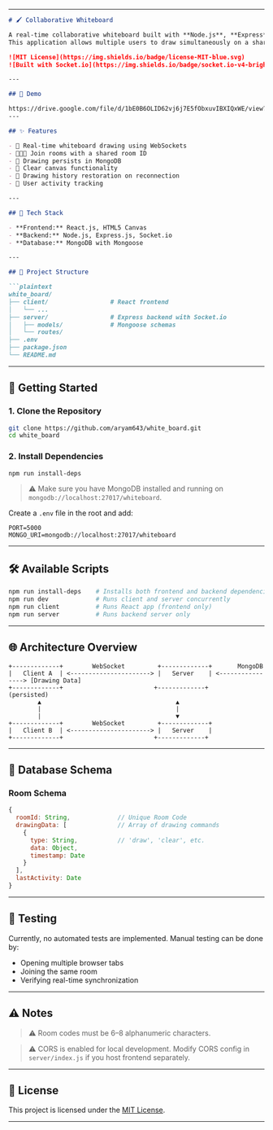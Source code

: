 
---

````markdown
# 🖌️ Collaborative Whiteboard

A real-time collaborative whiteboard built with **Node.js**, **Express**, **Socket.io**, **MongoDB**, and **React**.  
This application allows multiple users to draw simultaneously on a shared canvas with instant updates using WebSockets.

![MIT License](https://img.shields.io/badge/license-MIT-blue.svg)
![Built with Socket.io](https://img.shields.io/badge/socket.io-v4-brightgreen)

---

## 📸 Demo

https://drive.google.com/file/d/1bE0B6OLID62vj6j7E5fObxuvIBXIQxWE/view?usp=sharing
---

## ✨ Features

- 🔄 Real-time whiteboard drawing using WebSockets
- 🧑‍🤝‍🧑 Join rooms with a shared room ID
- 💾 Drawing persists in MongoDB
- 🧹 Clear canvas functionality
- 📜 Drawing history restoration on reconnection
- 👤 User activity tracking

---

## 🔧 Tech Stack

- **Frontend:** React.js, HTML5 Canvas
- **Backend:** Node.js, Express.js, Socket.io
- **Database:** MongoDB with Mongoose

---

## 📂 Project Structure

```plaintext
white_board/
├── client/                 # React frontend
│   └── ...                
├── server/                 # Express backend with Socket.io
│   ├── models/             # Mongoose schemas
│   └── routes/
├── .env
├── package.json
└── README.md
````

---

## 🚀 Getting Started

### 1. Clone the Repository

```bash
git clone https://github.com/aryam643/white_board.git
cd white_board
```

### 2. Install Dependencies

```bash
npm run install-deps
```

> ⚠️ Make sure you have MongoDB installed and running on `mongodb://localhost:27017/whiteboard`.

Create a `.env` file in the root and add:

```env
PORT=5000
MONGO_URI=mongodb://localhost:27017/whiteboard
```

---

## 🛠️ Available Scripts

```bash
npm run install-deps    # Installs both frontend and backend dependencies
npm run dev             # Runs client and server concurrently
npm run client          # Runs React app (frontend only)
npm run server          # Runs backend server only
```

---

## 🌐 Architecture Overview

```plaintext
+-------------+        WebSocket         +-------------+       MongoDB
|   Client A  | <----------------------> |   Server    | <----------------> [Drawing Data]
+-------------+                         +-------------+       (persisted)
        ▲                                     ▲
        |                                     |
        |                                     ▼
+-------------+        WebSocket         +-------------+
|   Client B  | <----------------------> |   Server    |
+-------------+                         +-------------+
```

---

## 🧾 Database Schema

### Room Schema

```js
{
  roomId: String,             // Unique Room Code
  drawingData: [              // Array of drawing commands
    {
      type: String,           // 'draw', 'clear', etc.
      data: Object,
      timestamp: Date
    }
  ],
  lastActivity: Date
}
```

---

## 🧪 Testing

Currently, no automated tests are implemented.
Manual testing can be done by:

* Opening multiple browser tabs
* Joining the same room
* Verifying real-time synchronization

---

## ⚠️ Notes

> ⚠️ Room codes must be 6–8 alphanumeric characters.

> ⚠️ CORS is enabled for local development. Modify CORS config in `server/index.js` if you host frontend separately.

---

## 📜 License

This project is licensed under the [MIT License](./LICENSE).

---
